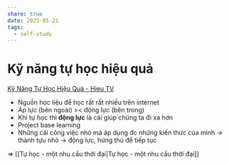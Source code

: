 ```yaml
---
share: true
date: 2023-05-21
tags:
  - self-study
---
```


# Kỹ năng tự học hiệu quả

[Kỹ Năng Tự Học Hiệu Quả - Hieu TV](https://www.youtube.com/watch?v=-ilse9rTDto)

- Nguồn học liệu để học rất rất nhiều trên internet
- Áp lực (bên ngoài) >< động lực (bên trong)
- Khi tự học thì **động lực** là cái giúp chúng ta đi xa hơn
- Project base learning
- Những cái công việc nhỏ mà áp dụng đc những kiến thức của mình -> thành tựu nhỏ -> động lực, hứng thú để tiếp tục


⇒ [[Tự học - một nhu cầu thời đại|Tự học - một nhu cầu thời đại]]